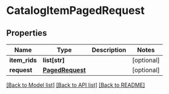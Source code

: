 # CatalogItemPagedRequest

## Properties
Name | Type | Description | Notes
------------ | ------------- | ------------- | -------------
**item_rids** | **list[str]** |  | [optional] 
**request** | [**PagedRequest**](PagedRequest.md) |  | [optional] 

[[Back to Model list]](../README.md#documentation-for-models) [[Back to API list]](../README.md#documentation-for-api-endpoints) [[Back to README]](../README.md)


